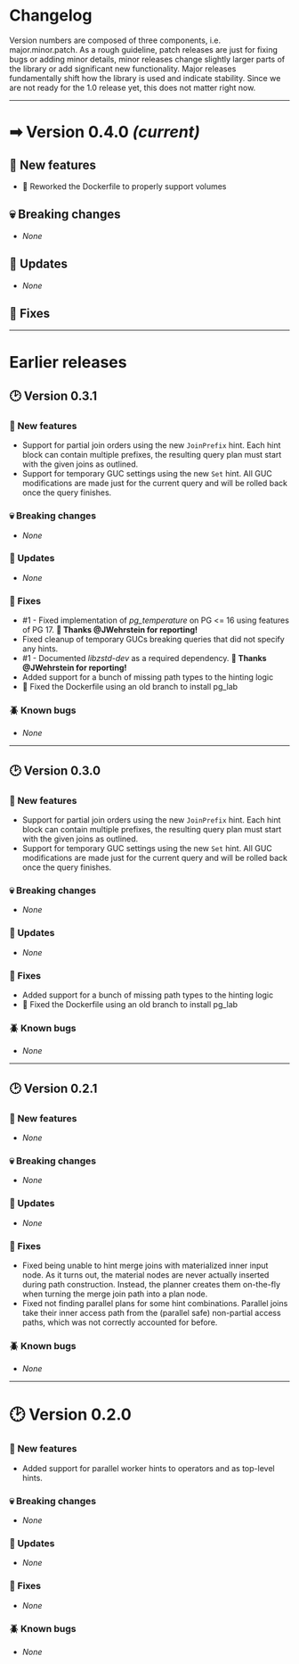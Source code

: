 # Changelog

Version numbers are composed of three components, i.e. major.minor.patch.
As a rough guideline, patch releases are just for fixing bugs or adding minor details, minor releases change slightly
larger parts of the library or add significant new functionality.
Major releases fundamentally shift how the library is used and indicate stability.
Since we are not ready for the 1.0 release yet, this does not matter right now.

---

# ➡ Version 0.4.0 _(current)_

## 🐣 New features
- 🐳 Reworked the Dockerfile to properly support volumes

## 💀 Breaking changes
- _None_

## 📰 Updates
- _None_

## 🏥 Fixes

---


# Earlier releases

## 🕑 Version 0.3.1

### 🐣 New features
- Support for partial join orders using the new `JoinPrefix` hint. Each hint block can contain multiple prefixes, the resulting
  query plan must start with the given joins as outlined.
- Support for temporary GUC settings using the new `Set` hint. All GUC modifications are made just for the current query and
  will be rolled back once the query finishes.

### 💀 Breaking changes
- _None_

### 📰 Updates
- _None_

### 🏥 Fixes
- #1 - Fixed implementation of *pg_temperature* on PG <= 16 using features of PG 17. **🙏 Thanks @JWehrstein for reporting!**
- Fixed cleanup of temporary GUCs breaking queries that did not specify any hints.
- #1 - Documented *libzstd-dev* as a required dependency. **🙏 Thanks @JWehrstein for reporting!**
- Added support for a bunch of missing path types to the hinting logic
- 🐳 Fixed the Dockerfile using an old branch to install pg_lab

### 🪲 Known bugs
- _None_

---


## 🕑 Version 0.3.0

### 🐣 New features
- Support for partial join orders using the new `JoinPrefix` hint. Each hint block can contain multiple prefixes, the resulting
  query plan must start with the given joins as outlined.
- Support for temporary GUC settings using the new `Set` hint. All GUC modifications are made just for the current query and
  will be rolled back once the query finishes.

### 💀 Breaking changes
- _None_

### 📰 Updates
- _None_

### 🏥 Fixes
- Added support for a bunch of missing path types to the hinting logic
- 🐳 Fixed the Dockerfile using an old branch to install pg_lab

### 🪲 Known bugs
- _None_

---


## 🕑 Version 0.2.1

### 🐣 New features
- _None_

### 💀 Breaking changes
- _None_

### 📰 Updates
- _None_

### 🏥 Fixes
- Fixed being unable to hint merge joins with materialized inner input node. As it turns out, the material nodes are never
  actually inserted during path construction. Instead, the planner creates them on-the-fly when turning the merge join path
  into a plan node.
- Fixed not finding parallel plans for some hint combinations. Parallel joins take their inner access path from the (parallel
  safe) non-partial access paths, which was not correctly accounted for before.

### 🪲 Known bugs
- _None_

---


# 🕑 Version 0.2.0

### 🐣 New features
- Added support for parallel worker hints to operators and as top-level hints.

### 💀 Breaking changes
- _None_

### 📰 Updates
- _None_

### 🏥 Fixes
- _None_

### 🪲 Known bugs
- _None_
